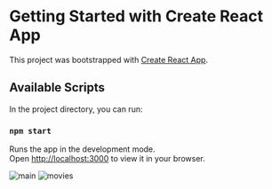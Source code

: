 # Getting Started with Create React App

This project was bootstrapped with [Create React App](https://github.com/facebook/create-react-app).

## Available Scripts

In the project directory, you can run:

### `npm start`

Runs the app in the development mode.\
Open [http://localhost:3000](http://localhost:3000) to view it in your browser.






![main](https://user-images.githubusercontent.com/14048428/204402267-37cd0dd0-65d5-4827-b38e-d28b4147acfb.PNG)
![movies](https://user-images.githubusercontent.com/14048428/204402380-ca35ac97-390b-4545-bf8c-28ffbc755c24.PNG)
